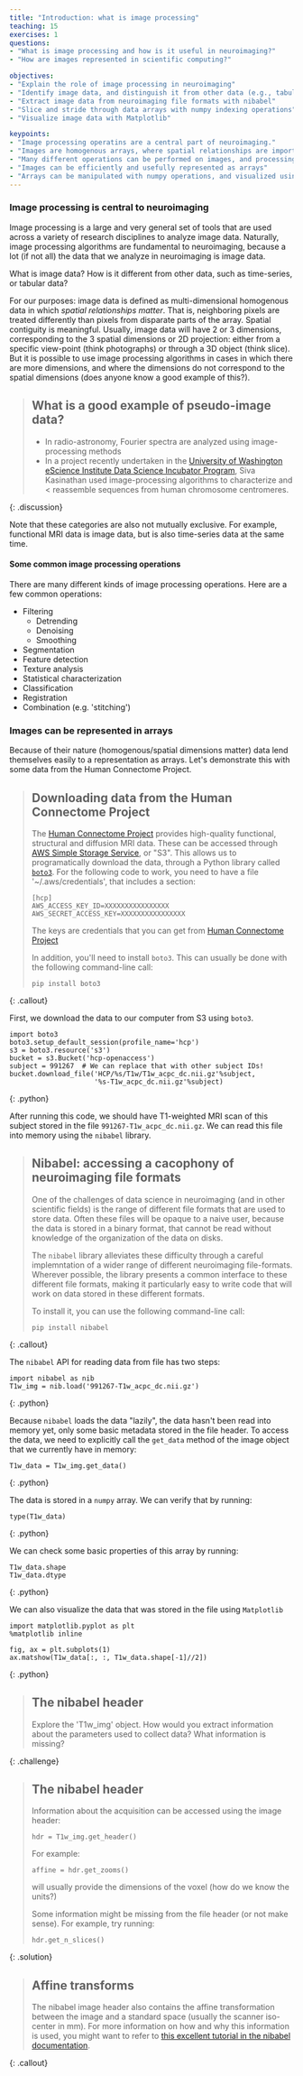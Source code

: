 ```yaml
---
title: "Introduction: what is image processing"
teaching: 15
exercises: 1
questions:
- "What is image processing and how is it useful in neuroimaging?"
- "How are images represented in scientific computing?"

objectives:
- "Explain the role of image processing in neuroimaging"
- "Identify image data, and distinguish it from other data (e.g., tabular, time-series, etc.)"
- "Extract image data from neuroimaging file formats with nibabel"
- "Slice and stride through data arrays with numpy indexing operations"
- "Visualize image data with Matplotlib"

keypoints:
- "Image processing operatins are a central part of neuroimaging."
- "Images are homogenous arrays, where spatial relationships are important"
- "Many different operations can be performed on images, and processing pipelines can be build combining them"
- "Images can be efficiently and usefully represented as arrays"
- "Arrays can be manipulated with numpy operations, and visualized using Matplotlib"
---
```


### Image processing is central to neuroimaging

Image processing is a large and very general set of tools that are used across a
variety of research disciplines to analyze image data. Naturally, image
processing algorithms are fundamental to neuroimaging, because a lot (if not
all) the data that we analyze in neuroimaging is image data.

What is image data? How is it different from other data, such as time-series,
or tabular data?

For our purposes: image data is defined as multi-dimensional homogenous data in
which *spatial relationships matter*. That is, neighboring pixels are treated
differently than pixels from disparate parts of the array. Spatial contiguity is
meaningful. Usually, image data will have 2 or 3 dimensions, corresponding to
the 3 spatial dimensions or 2D projection: either from a specific view-point
(think photographs) or through a 3D object (think slice). But it is possible to
use image processing algorithms in cases in which there are more dimensions, and
where the dimensions do not correspond to the spatial dimensions (does anyone
know a good example of this?).

> ## What is a good example of pseudo-image data?
>
> - In radio-astronomy, Fourier spectra are analyzed using image-processing
>   methods
> - In a project recently undertaken in the [University of Washington eScience Institute Data Science Incubator Program](http://escience.washington.edu/get-involved/incubator-programs/winter-2016/),
> Siva Kasinathan used image-processing algorithms to characterize and
< reassemble sequences from human chromosome centromeres.
>
{: .discussion}


Note that these categories are also not mutually exclusive. For example,
functional MRI data is image data, but is also time-series data at the same
time.

#### Some common image processing operations

There are many different kinds of image processing operations. Here are a few common operations:

- Filtering
  - Detrending
  - Denoising
  - Smoothing
- Segmentation
- Feature detection
- Texture analysis
- Statistical characterization
- Classification
- Registration
- Combination (e.g. 'stitching')


### Images can be represented in arrays

Because of their nature (homogenous/spatial dimensions matter) data lend
themselves easily to a representation as arrays. Let's demonstrate this with
some data from the Human Connectome Project.

> ## Downloading data from the Human Connectome Project
>
> The [Human Connectome Project](https://www.humanconnectome.org/) provides
> high-quality functional, structural and diffusion MRI data. These can be
> accessed through [AWS Simple Storage Service](https://aws.amazon.com/s3/),
> or "S3". This allows us to programatically download the data, through a
> Python library called [`boto3`](https://github.com/boto/boto3).
> For the following code to work, you need to have a file '~/.aws/credentials',
> that includes a section:
>
>     [hcp]
>     AWS_ACCESS_KEY_ID=XXXXXXXXXXXXXXXX
>     AWS_SECRET_ACCESS_KEY=XXXXXXXXXXXXXXXX
>
> The keys are credentials that you can get from [Human Connectome Project](https://wiki.humanconnectome.org/display/PublicData/How+To+Connect+to+Connectome+Data+via+AWS)
>
> In addition, you'll need to install `boto3`. This can usually be done with the following command-line call:
>
>     pip install boto3
{: .callout}

First, we download the data to our computer from S3 using `boto3`.

~~~
import boto3
boto3.setup_default_session(profile_name='hcp')
s3 = boto3.resource('s3')
bucket = s3.Bucket('hcp-openaccess')
subject = 991267  # We can replace that with other subject IDs!
bucket.download_file('HCP/%s/T1w/T1w_acpc_dc.nii.gz'%subject,
                     '%s-T1w_acpc_dc.nii.gz'%subject)
~~~
{: .python}

After running this code, we should have T1-weighted MRI scan of this subject
stored in the file `991267-T1w_acpc_dc.nii.gz`. We can read this file into
memory using the `nibabel` library.

> ## Nibabel: accessing a cacophony of neuroimaging file formats
>
> One of the challenges of data science in neuroimaging (and in other
> scientific fields) is the range of different file formats that are used to
> store data. Often these files will be opaque to a naive user, because the data
> is stored in a binary format, that cannot be read without knowledge of the
> organization of the data on disks.
>
> The `nibabel` library alleviates these difficulty through a careful
> implemntation of a wider range of different neuroimaging file-formats.
> Wherever possible, the library presents a common interface to these different
> file formats, making it particularly easy to write code that will work on
> data stored in these different formats.
>
> To install it, you can use the following command-line call:
>
>     pip install nibabel
{: .callout}

The `nibabel` API for reading data from file has two steps:

~~~
import nibabel as nib
T1w_img = nib.load('991267-T1w_acpc_dc.nii.gz')
~~~
{: .python}

Because `nibabel` loads the data "lazily", the data hasn't been read into memory
yet, only some basic metadata stored in the file header. To access the data, we
need to explicitly call the `get_data` method of the image object that we
currently have in memory:

~~~
T1w_data = T1w_img.get_data()
~~~
{: .python}

The data is stored in a `numpy` array. We can verify that by running:

~~~
type(T1w_data)
~~~
{: .python}

We can check some basic properties of this array by running:

~~~
T1w_data.shape
T1w_data.dtype
~~~
{: .python}

We can also visualize the data that was stored in the file using `Matplotlib`

~~~
import matplotlib.pyplot as plt
%matplotlib inline

fig, ax = plt.subplots(1)
ax.matshow(T1w_data[:, :, T1w_data.shape[-1]//2])
~~~
{: .python}


> ## The nibabel header
>
> Explore the 'T1w_img' object. How would you extract information about the
> parameters used to collect data? What information is missing?
>
{: .challenge}

> ## The nibabel header
>  
> Information about the acquisition can be accessed using the image header:
>
>     hdr = T1w_img.get_header()
>
> For example:
>
>     affine = hdr.get_zooms()
>
> will usually provide the dimensions of the voxel (how do we know the units?)
>
> Some information might be missing from the file header (or not make sense).
> For example, try running:
>
>     hdr.get_n_slices()
>
{: .solution}
>
>

> ## Affine transforms
>
> The nibabel image header also contains the affine transformation between the
> image and a standard space (usually the scanner iso-center in mm). For more
> information on how and why this information is used, you might want to refer
> to [this excellent tutorial in the nibabel documentation](http://nipy.org/nibabel/coordinate_systems.html).
>
>
{: .callout}
